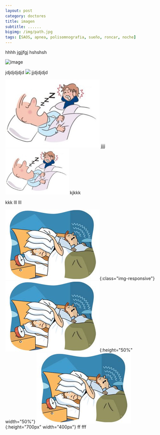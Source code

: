 ```yaml
---
layout: post
category: doctores
title: imagen
subtitle: ......
bigimg: /img/path.jpg
tags: [SAOS, apnea, polisomnografia, sueño, roncar, noche]
---
```


hhhh
jgjjfgj
hshshsh



![image](/img/path.jpg)


jdjdjdjdjd
<img src="/img/path.jpg" width="40%">
jjdjdjdjd

![roncar](/img/roncar.jpg)
jjjj
<img src="/img/roncar.jpg" width="40%">
kjkkk

kkk
lll
lll

![test image size](/img/roncar2.jpg){:class="img-responsive"}
![test image size](/img/roncar2.jpg){:height="50%" width="50%"}
![test image size](/img/roncar2.jpg){:height="700px" width="400px"}
ff
fff
